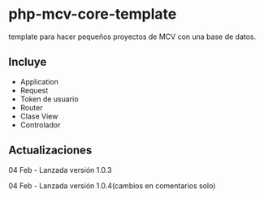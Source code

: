 # php-mcv-core-template
template para hacer pequeños proyectos de MCV con una base de datos.

## Incluye
<ul>
  <li>Application</li>
  <li>Request</li>
  <li>Token de usuario</li>
  <li>Router</li>
  <li>Clase View</li>
  <li>Controlador</li>
</ul> 

## Actualizaciones
04 Feb - Lanzada versión 1.0.3

04 Feb - Lanzada versión 1.0.4(cambios en comentarios solo)
